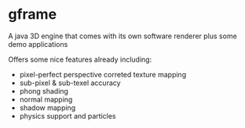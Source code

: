 # gframe
A java 3D engine that comes with its own software renderer plus some demo applications

Offers some nice features already including:
 - pixel-perfect perspective correted texture mapping
 - sub-pixel & sub-texel accuracy
 - phong shading
 - normal mapping
 - shadow mapping
 - physics support and particles
